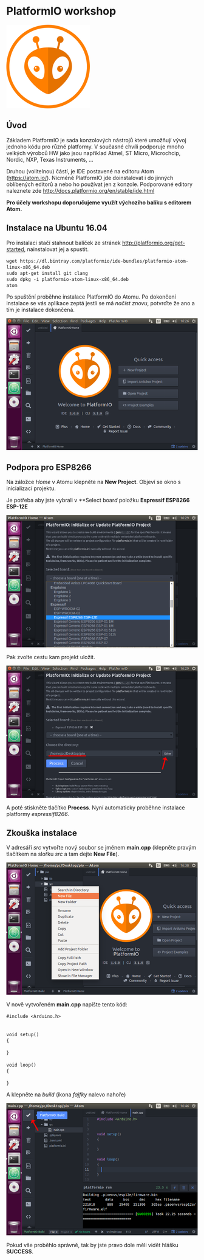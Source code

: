# PlatformIO workshop

![PlatformIO logo](img/platformio-logo.png "PlatformIO logo")

## Úvod
Základem PlatformIO je sada konzolových nástrojů které umožňují vývoj jednoho kódu pro různé platformy.
V současné chvíli podporuje mnoho velkých výrobců HW jako jsou například Atmel, ST Micro, Microchcip, Nordic, NXP, Texas Instruments, ...

Druhou (volitelnou) částí, je IDE postavené na editoru Atom (https://atom.io/).
Nicméně PlatformIO jde doinstalovat i do jinných oblíbených editorů a nebo ho používat jen z konzole.
Podporované editory naleznete zde http://docs.platformio.org/en/stable/ide.html

**Pro účely workshopu doporučujeme využít výchozího balíku s editorem Atom.**

## Instalace na Ubuntu 16.04
Pro instalaci stačí stahnout balíček ze stránek http://platformio.org/get-started, nainstalovat jej a spustit.

    wget https://dl.bintray.com/platformio/ide-bundles/platformio-atom-linux-x86_64.deb
    sudo apt-get install git clang
    sudo dpkg -i platformio-atom-linux-x86_64.deb
    atom

Po spuštění proběhne instalace PlatformIO do Atomu.
Po dokončení instalace se vás aplikace zeptá jestli se má *načíst znovu*, potvrďte že ano a tím je instalace dokončená.

![PlatformIO Home](img/screen1.png "Nainstalovaný Atom s PlatformIO")

## Podpora pro ESP8266

Na záložce *Home* v Atomu klepněte na **New Project**.
Objeví se okno s inicializací projektu.

Je potřeba aby jste vybrali v **Select boar*d* položku **Espressif ESP8266 ESP-12E**

![PlatformIO new project](img/screen2.png "Výběr platformy")

Pak zvolte cestu kam projekt uložit.

![PlatformIO new project](img/screen3.png "Cesta k projektu")

A poté stiskněte tlačítko **Process**. Nyní automaticky proběhne instalace platformy *espressif8266*.

## Zkouška instalace

V adresáři *src* vytvořte nový soubor se jménem **main.cpp** (klepněte pravým tlačítkem na slořku *src* a tam dejte **New File**).

![PlatformIO new project](img/screen4.png "Vytvoření nového souboru")

V nově vytvořeném **main.cpp** napište tento kód:

    #include <Arduino.h>


    void setup()
    {

    }

    void loop()
    {

    }

A klepněte na *build* (ikona *fajfky* nalevo nahoře)

![PlatformIO build project](img/screen5.png "Zkopilování projektu")

Pokud vše proběhlo správně, tak by jste pravo dole měli vidět hlášku **SUCCESS**.
